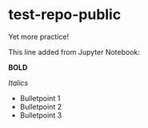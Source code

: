 # test-repo-public
Yet more practice!

This line added from Jupyter Notebook:

**BOLD**

*Italics*

* Bulletpoint 1
* Bulletpoint 2
* Bulletpoint 3